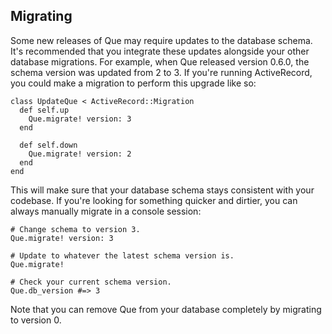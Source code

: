 ## Migrating

Some new releases of Que may require updates to the database schema. It's recommended that you integrate these updates alongside your other database migrations. For example, when Que released version 0.6.0, the schema version was updated from 2 to 3. If you're running ActiveRecord, you could make a migration to perform this upgrade like so:

    class UpdateQue < ActiveRecord::Migration
      def self.up
        Que.migrate! version: 3
      end

      def self.down
        Que.migrate! version: 2
      end
    end

This will make sure that your database schema stays consistent with your codebase. If you're looking for something quicker and dirtier, you can always manually migrate in a console session:

    # Change schema to version 3.
    Que.migrate! version: 3

    # Update to whatever the latest schema version is.
    Que.migrate!

    # Check your current schema version.
    Que.db_version #=> 3

Note that you can remove Que from your database completely by migrating to version 0.
